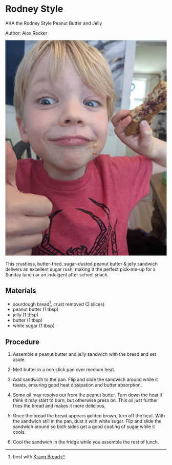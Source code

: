# Rodney Style

AKA the Rodney Style Peanut Butter and Jelly

Author: Alex Recker

![](images/rodney-style.jpg)

This crustless, butter-fried, sugar-dusted peanut butter & jelly
sandwich delivers an excellent sugar rush, making it the perfect
pick-me-up for a Sunday lunch or an indulgent after school snack.


## Materials

- sourdough bread[^1], crust removed (2 slices)
- peanut butter (1 tbsp)
- jelly (1 tbsp)
- butter (1 tbsp)
- white sugar (1 tbsp)

[^1]: best with [Krang Bread]

## Procedure

1. Assemble a peanut butter and jelly sandwich with the bread and set
   aside.

2. Melt butter in a non stick pan over medium heat.

3. Add sandwich to the pan.  Flip and slide the sandwich around while
   it toasts, ensuring good heat dissipation and butter absorption.

4. Some oil may resolve out from the peanut butter.  Turn down the
   heat if think it may start to burn, but otherwise press on.  This
   oil just further fries the bread and makes it more delicious.

5. Once the bread the bread appears golden brown, turn off the heat.
   With the sandwich still in the pan, dust it with white sugar.
   Flip and slide the sandwich around so both sides get a good coating
   of sugar while it cools.

6. Cool the sandwich in the fridge while you assemble the rest of lunch.

[Krang Bread]: krang-bread.md
